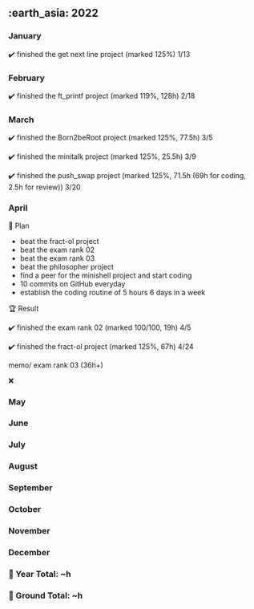 <h2> :earth_asia: 2022 </h2>

<h3> January </h3>

:heavy_check_mark: finished the get next line project (marked 125%) 1/13

<h3> February </h3>

:heavy_check_mark: finished the ft_printf project (marked 119%, 128h) 2/18

<h3> March </h3>

:heavy_check_mark: finished the Born2beRoot project (marked 125%, 77.5h) 3/5

:heavy_check_mark: finished the minitalk project (marked 125%, 25.5h) 3/9

:heavy_check_mark: finished the push_swap project (marked 125%, 71.5h (69h for coding, 2.5h for review)) 3/20

<h3>  April </h3>

:dart: Plan
- beat the fract-ol project
- beat the exam rank 02
- beat the exam rank 03
- beat the philosopher project
- find a peer for the minishell project and start coding
- 10 commits on GitHub everyday
- establish the coding routine of 5 hours 6 days in a week

:trophy: Result

:heavy_check_mark: finished the exam rank 02 (marked 100/100, 19h) 4/5

:heavy_check_mark: finished the fract-ol project (marked 125%, 67h) 4/24

memo/ exam rank 03 (36h+)

:x:

<h3>  May </h3>

<h3>  June </h3>

<h3>  July </h3>

<h3>  August </h3>

<h3> September </h3>

<h3>  October </h3>

<h3>  November </h3>

<h3> December </h3>


<h3>📍 Year Total: ~h<br></h3>
<h3>📍 Ground Total: ~h</h3>
